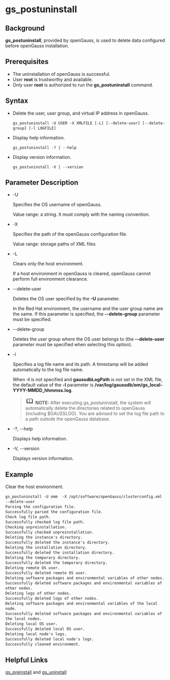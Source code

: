 # gs\_postuninstall<a name="EN-US_TOPIC_0249632244"></a>

## Background<a name="en-us_topic_0237152418_en-us_topic_0059778816_section1822511168423"></a>

**gs\_postuninstall**, provided by openGauss, is used to delete data configured before openGauss installation.

## Prerequisites<a name="en-us_topic_0237152418_en-us_topic_0059778816_sdd9f70f91f8442b4bade64056b9c5b42"></a>

-   The uninstallation of openGauss is successful.
-   User  **root**  is trustworthy and available.
-   Only user  **root**  is authorized to run the  **gs\_postuninstall**  command.

## Syntax<a name="en-us_topic_0237152418_en-us_topic_0059778816_sad653bfd058a483ab93629bd7b66fc5d"></a>

-   Delete the user, user group, and virtual IP address in openGauss.

    ```
    gs_postuninstall -U USER -X XMLFILE [-L] [--delete-user] [--delete-group] [-l LOGFILE]
    ```

-   Display help information.

    ```
    gs_postuninstall -? | --help
    ```

-   Display version information.

    ```
    gs_postuninstall -V | --version
    ```


## Parameter Description<a name="en-us_topic_0237152418_en-us_topic_0059778816_sb28b510af9974e7497677c1008506ace"></a>

-   -U

    Specifies the OS username of openGauss.

    Value range: a string. It must comply with the naming convention.

-   -X

    Specifies the path of the openGauss configuration file.

    Value range: storage paths of XML files

-   -L

    Clears only the host environment.

    If a host environment in openGauss is cleared, openGauss cannot perform full environment clearance.

-   --delete-user

    Deletes the OS user specified by the  **-U**  parameter.

    In the Red Hat environment, the username and the user group name are the same. If this parameter is specified, the  **--delete-group**  parameter must be specified.

-   --delete-group

    Deletes the user group where the OS user belongs to \(the  **--delete-user**  parameter must be specified when selecting this option\).

- -l

  Specifies a log file name and its path. A timestamp will be added automatically to the log file name.

  When  **-l**  is not specified and  **gaussdbLogPath**  is not set in the XML file, the default value of the  **-l**  parameter is  **/var/log/gaussdb/om/gs_local-YYYY-MMDD_hhmmss.log**.

  >![](public_sys-resources/icon-note.gif) **NOTE:** 
  >After executing gs\_postuninstall, the system will automatically delete the directories related to openGauss \(including $GAUSSLOG\). You are advised to set the log file path to a path outside the openGauss database.

-   -?, --help

    Displays help information.

-   -V, --version

    Displays version information.


## Example<a name="en-us_topic_0237152418_en-us_topic_0059778816_s0a095ace681e435cabeab950321a1ae3"></a>

Clear the host environment.

```
gs_postuninstall -U omm  -X /opt/software/openGauss/clusterconfig.xml --delete-user
Parsing the configuration file.
Successfully parsed the configuration file.
Check log file path.
Successfully checked log file path.
Checking unpreinstallation.
Successfully checked unpreinstallation.
Deleting the instance's directory.
Successfully deleted the instance's directory.
Deleting the installation directory.
Successfully deleted the installation directory.
Deleting the temporary directory.
Successfully deleted the temporary directory.
Deleting remote OS user.
Successfully deleted remote OS user.
Deleting software packages and environmental variables of other nodes.
Successfully deleted software packages and environmental variables of other nodes.
Deleting logs of other nodes.
Successfully deleted logs of other nodes.
Deleting software packages and environmental variables of the local node.
Successfully deleted software packages and environmental variables of the local nodes.
Deleting local OS user.
Successfully deleted local OS user.
Deleting local node's logs.
Successfully deleted local node's logs.
Successfully cleaned environment.
```

## Helpful Links<a name="en-us_topic_0237152418_en-us_topic_0059778816_s2ce69a080cb14656845238b0d1ee73c1"></a>

[gs\_preinstall](gs_preinstall.md)  and  [gs\_uninstall](gs_uninstall.md)

